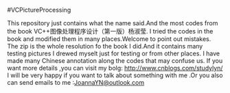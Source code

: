 #VCPictureProcessing

This repository just contains what the name said.And the most codes from the book VC++图像处理程序设计（第一版）杨淑莹.
I tried the codes in the book and modified them in many places.Welcome to point out mistakes.
The zip is the whole resolution fo the book I did.And it contains many testing pictures I drewed myselt just for testing or from other places.
I have made many Chinese annotation along the codes that may confuse us.
If you want more details ,you can visit my bolg: http://www.cnblogs.com/studylyn/
I will be very happy if you want to talk about something with me .Or you also can send emails to me :JoannaYN@outlook.com

